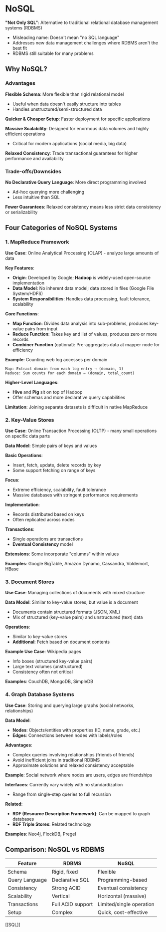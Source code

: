 # NoSQL

**"Not Only SQL"**: Alternative to traditional relational database management systems (RDBMS)
- Misleading name: Doesn't mean "no SQL language"
- Addresses new data management challenges where RDBMS aren't the best fit
- RDBMS still suitable for many problems

## Why NoSQL?

### **Advantages**
**Flexible Schema**: More flexible than rigid relational model
- Useful when data doesn't easily structure into tables
- Handles unstructured/semi-structured data

**Quicker & Cheaper Setup**: Faster deployment for specific applications

**Massive Scalability**: Designed for enormous data volumes and highly efficient operations
- Critical for modern applications (social media, big data)

**Relaxed Consistency**: Trade transactional guarantees for higher performance and availability

### **Trade-offs/Downsides**
**No Declarative Query Language**: More direct programming involved
- Ad-hoc querying more challenging
- Less intuitive than SQL

**Fewer Guarantees**: Relaxed consistency means less strict data consistency or serializability

## Four Categories of NoSQL Systems

### **1. MapReduce Framework**

**Use Case**: Online Analytical Processing (OLAP) - analyze large amounts of data

**Key Features**:
- **Origin**: Developed by Google; **Hadoop** is widely-used open-source implementation
- **Data Model**: No inherent data model; data stored in files (Google File System/HDFS)
- **System Responsibilities**: Handles data processing, fault tolerance, scalability

**Core Functions**:
- **Map Function**: Divides data analysis into sub-problems, produces key-value pairs from input
- **Reduce Function**: Takes key and list of values, produces zero or more records
- **Combiner Function** (optional): Pre-aggregates data at mapper node for efficiency

**Example**: Counting web log accesses per domain
```
Map: Extract domain from each log entry → (domain, 1)
Reduce: Sum counts for each domain → (domain, total_count)
```

**Higher-Level Languages**: 
- **Hive** and **Pig** sit on top of Hadoop
- Offer schemas and more declarative query capabilities

**Limitation**: Joining separate datasets is difficult in native MapReduce

### **2. Key-Value Stores**

**Use Case**: Online Transaction Processing (OLTP) - many small operations on specific data parts

**Data Model**: Simple pairs of keys and values

**Basic Operations**:
- Insert, fetch, update, delete records by key
- Some support fetching on range of keys

**Focus**: 
- Extreme efficiency, scalability, fault tolerance
- Massive databases with stringent performance requirements

**Implementation**:
- Records distributed based on keys
- Often replicated across nodes

**Transactions**: 
- Single operations are transactions
- **Eventual Consistency** model

**Extensions**: Some incorporate "columns" within values

**Examples**: Google BigTable, Amazon Dynamo, Cassandra, Voldemort, HBase

### **3. Document Stores**

**Use Case**: Managing collections of documents with mixed structure

**Data Model**: Similar to key-value stores, but value is a document
- Documents contain structured formats (JSON, XML)
- Mix of structured (key-value pairs) and unstructured (text) data

**Operations**:
- Similar to key-value stores
- **Additional**: Fetch based on document contents

**Example Use Case**: Wikipedia pages
- Info boxes (structured key-value pairs)
- Large text volumes (unstructured)
- Consistency often not critical

**Examples**: CouchDB, MongoDB, SimpleDB

### **4. Graph Database Systems**

**Use Case**: Storing and querying large graphs (social networks, relationships)

**Data Model**:
- **Nodes**: Objects/entities with properties (ID, name, grade, etc.)
- **Edges**: Connections between nodes with labels/roles

**Advantages**:
- Complex queries involving relationships (friends of friends)
- Avoid inefficient joins in traditional RDBMS
- Approximate solutions and relaxed consistency acceptable

**Example**: Social network where nodes are users, edges are friendships

**Interfaces**: Currently vary widely with no standardization
- Range from single-step queries to full recursion

**Related**: 
- **RDF (Resource Description Framework)**: Can be mapped to graph databases
- **RDF Triple Stores**: Related technology

**Examples**: Neo4j, FlockDB, Pregel

## Comparison: NoSQL vs RDBMS

| Feature | RDBMS | NoSQL |
|---------|-------|-------|
| Schema | Rigid, fixed | Flexible |
| Query Language | Declarative SQL | Programming-based |
| Consistency | Strong ACID | Eventual consistency |
| Scalability | Vertical | Horizontal (massive) |
| Transactions | Full ACID support | Limited/single operation |
| Setup | Complex | Quick, cost-effective |

[[SQL]]

